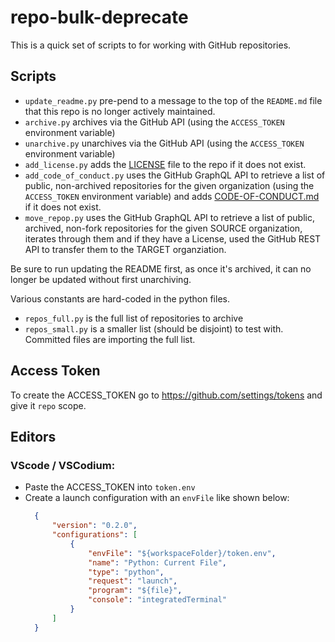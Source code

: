 # repo-bulk-deprecate
This is a quick set of scripts to for working with GitHub repositories.

## Scripts
* `update_readme.py` pre-pend to a message to the top of the `README.md` file that this repo is no longer actively maintained.
* `archive.py` archives via the GitHub API (using the `ACCESS_TOKEN` environment variable)
* `unarchive.py` unarchives via the GitHub API (using the `ACCESS_TOKEN` environment variable)
* `add_license.py` adds the [LICENSE](LICENSE) file to the repo if it does not exist.
* `add_code_of_conduct.py` uses the GitHub GraphQL API to retrieve a list of public, non-archived repositories for the given organization (using the `ACCESS_TOKEN` environment variable) and adds [CODE-OF-CONDUCT.md](CODE-OF-CONDUCT.md) if it does not exist.
* `move_repop.py` uses the GitHub GraphQL API to retrieve a list of public, archived, non-fork repositories for the given SOURCE organization, iterates through them and if they have a License, used the GitHub REST API to transfer them to the TARGET organziation.

Be sure to run updating the README first, as once it's archived, it can no longer be updated
without first unarchiving.

Various constants are hard-coded in the python files.
* `repos_full.py` is the full list of repositories to archive
* `repos_small.py` is a smaller list (should be disjoint) to test with. Committed files are importing the full list.

## Access Token
To create the ACCESS_TOKEN go to https://github.com/settings/tokens and give it `repo` scope.

## Editors
### VScode / VSCodium:
- Paste the ACCESS_TOKEN into `token.env`
- Create a launch configuration with an `envFile` like shown below:
  ```json
    {
        "version": "0.2.0",
        "configurations": [
            {
                "envFile": "${workspaceFolder}/token.env",
                "name": "Python: Current File",
                "type": "python",
                "request": "launch",
                "program": "${file}",
                "console": "integratedTerminal"
            }
        ]
    }
  ```